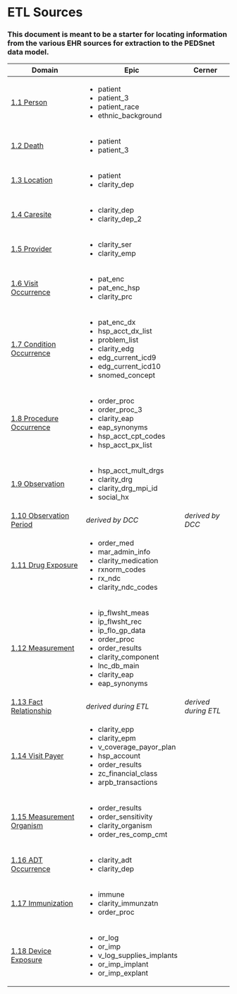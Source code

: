 # ETL Sources

### This document is meant to be a starter for locating information from the various EHR sources for extraction to the PEDSnet data model.


Domain| Epic | Cerner
---|---|---
[1.1 Person](Pedsnet_CDM_ETL_Conventions.md#11-person-1)|<ul><li>patient</li><li>patient_3</li><li>patient_race</li><li>ethnic_background</li></ul>|
[1.2 Death](Pedsnet_CDM_ETL_Conventions.md#12-death-1)|<ul><li>patient</li><li>patient_3</li></ul>|
[1.3 Location](Pedsnet_CDM_ETL_Conventions.md#13-location-1)|<ul><li>patient</li><li>clarity_dep</li></ul>|
[1.4 Caresite](Pedsnet_CDM_ETL_Conventions.md#14-care_site)|<ul><li>clarity_dep</li><li>clarity_dep_2</li></ul>|
[1.5 Provider](Pedsnet_CDM_ETL_Conventions.md#15-provider-1)|<ul><li>clarity_ser</li><li>clarity_emp</li></ul>|
[1.6 Visit Occurrence ](Pedsnet_CDM_ETL_Conventions.md#16-visit_occurrence)|<ul><li>pat_enc</li><li>pat_enc_hsp</li><li>clarity_prc</li></ul>|
[1.7 Condition Occurrence](Pedsnet_CDM_ETL_Conventions.md#17-condition_occurrence)|<ul><li>pat_enc_dx</li><li>hsp_acct_dx_list</li><li>problem_list</li><li>clarity_edg</li><li>edg_current_icd9</li><li>edg_current_icd10</li><li>snomed_concept</li></ul>|
[1.8 Procedure Occurrence](Pedsnet_CDM_ETL_Conventions.md#18-procedure_occurrence)|<ul><li>order_proc</li><li>order_proc_3</li><li>clarity_eap</li><li>eap_synonyms</li><li>hsp_acct_cpt_codes</li><li>hsp_acct_px_list</li></ul>|
[1.9 Observation](Pedsnet_CDM_ETL_Conventions.md#19-observation-1)|<ul><li>hsp_acct_mult_drgs</li><li>clarity_drg</li><li>clarity_drg_mpi_id</li><li>social_hx</li></ul>|
[1.10 Observation Period](Pedsnet_CDM_ETL_Conventions.md#110-observation-period-1)|*derived by DCC*|*derived by DCC*
[1.11 Drug Exposure](Pedsnet_CDM_ETL_Conventions.md#111-drug-exposure-1)|<ul><li>order_med</li><li>mar_admin_info</li><li>clarity_medication</li><li>rxnorm_codes</li><li>rx_ndc</li><li>clarity_ndc_codes</li></ul>|
[1.12 Measurement](Pedsnet_CDM_ETL_Conventions.md#112-measurement-1)|<ul><li>ip_flwsht_meas</li><li>ip_flwsht_rec</li><li>  ip_flo_gp_data</li><li>order_proc</li><li>order_results</li><li>clarity_component</li><li>lnc_db_main</li><li>clarity_eap</li><li>eap_synonyms</li></ul>|
[1.13 Fact Relationship](Pedsnet_CDM_ETL_Conventions.md#113-fact-relationship-1)|*derived during ETL*|*derived during ETL*|
[1.14 Visit Payer](Pedsnet_CDM_ETL_Conventions.md#114-visit_payer)|<ul><li>clarity_epp</li><li>clarity_epm</li><li>  v_coverage_payor_plan</li><li>hsp_account</li><li>order_results</li><li>zc_financial_class</li><li>arpb_transactions</li></ul>|
[1.15 Measurement Organism](Pedsnet_CDM_ETL_Conventions.md#115-measurement_organism)|<ul><li>order_results</li><li>order_sensitivity</li><li>clarity_organism</li><li>order_res_comp_cmt</li></ul>|
[1.16 ADT Occurrence](Pedsnet_CDM_ETL_Conventions.md#116-adt_occurrence)|<ul><li>clarity_adt</li><li>clarity_dep</li></ul>|
[1.17 Immunization](Pedsnet_CDM_ETL_Conventions.md#117-immunization-1)|<ul><li>immune</li><li>clarity_immunzatn</li><li>order_proc</li></ul>|
[1.18 Device Exposure](Pedsnet_CDM_ETL_Conventions.md#118-device_exposure)|<ul><li>or_log</li><li>or_imp</li><li>v_log_supplies_implants</li><li>or_imp_implant</li><li>or_imp_explant</li></ul>||
